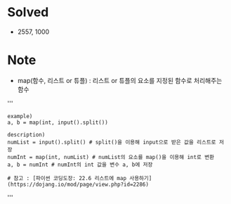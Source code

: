 # Solved
- 2557, 1000

# Note
- map(함수, 리스트 or 튜플) : 리스트 or 튜플의 요소를 지정된 함수로 처리해주는 함수

'''	
	
	example)
	a, b = map(int, input().split())
	
	description)
	numList = input().split() # split()을 이용해 input으로 받은 값을 리스트로 저장
	numInt = map(int, numList) # numList의 요소를 map()을 이용해 int로 변환
	a, b = numInt # numInt의 int 값을 변수 a, b에 저장
 
	# 참고 : [파이썬 코딩도장: 22.6 리스트에 map 사용하기](https://dojang.io/mod/page/view.php?id=2286)
'''	
